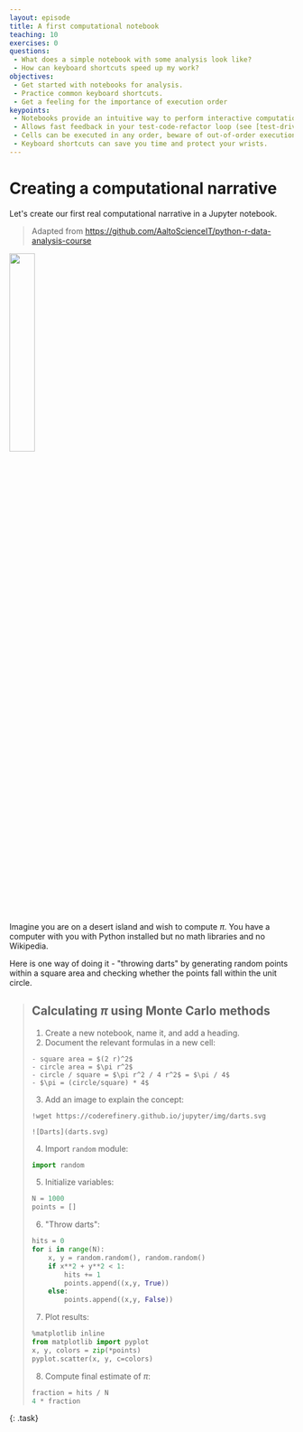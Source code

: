 ```yaml
---
layout: episode
title: A first computational notebook
teaching: 10
exercises: 0
questions:
 - What does a simple notebook with some analysis look like?
 - How can keyboard shortcuts speed up my work?
objectives:
 - Get started with notebooks for analysis.
 - Practice common keyboard shortcuts.
 - Get a feeling for the importance of execution order
keypoints:
 - Notebooks provide an intuitive way to perform interactive computational work.
 - Allows fast feedback in your test-code-refactor loop (see [test-driven development](https://en.wikipedia.org/wiki/Test-driven_development)).
 - Cells can be executed in any order, beware of out-of-order execution bugs!
 - Keyboard shortcuts can save you time and protect your wrists.
---
```


# Creating a computational narrative

Let's create our first real computational narrative in a Jupyter notebook.
> Adapted from https://github.com/AaltoScienceIT/python-r-data-analysis-course

<img src="{{ site.baseurl }}/img/pi_with_darts.png" width="30%">

Imagine you are on a desert island and wish to compute $\pi$. 
You have a computer with you with Python installed but no 
math libraries and no Wikipedia.

Here is one way of doing it - "throwing darts" by generating 
random points within a square area and checking whether the points 
fall within the unit circle.

> ## Calculating $\pi$ using Monte Carlo methods
> 
> 1. Create a new notebook, name it, and add a heading.
> 2. Document the relevant formulas in a new cell:
>  ```
>  - square area = $(2 r)^2$
>  - circle area = $\pi r^2$
>  - circle / square = $\pi r^2 / 4 r^2$ = $\pi / 4$
>  - $\pi = (circle/square) * 4$
>  ```
>
> 3. Add an image to explain the concept:
> ```
> !wget https://coderefinery.github.io/jupyter/img/darts.svg
> ```
> ```
> ![Darts](darts.svg)
> ```
>
> 4. Import `random` module:
> ```python
> import random
> ```
> 
> 5. Initialize variables:
> ```python
> N = 1000
> points = []
> ```
> 
> 6. "Throw darts":
> ```python
> hits = 0
> for i in range(N):
>     x, y = random.random(), random.random()
>     if x**2 + y**2 < 1:
>         hits += 1
>         points.append((x,y, True))
>     else:
>         points.append((x,y, False))
> ```
> 
> 7. Plot results:
> ```python
> %matplotlib inline
> from matplotlib import pyplot
> x, y, colors = zip(*points)
> pyplot.scatter(x, y, c=colors)
> ```
> 
> 8. Compute final estimate of $\pi$:
> ```python
> fraction = hits / N
> 4 * fraction
> ```
{: .task}

